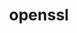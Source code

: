 ---
title: "openssl"
layout: cache
categories: [package, develop-2024-05-05]
meta: {"versions": ["3.2.1"], "compilers": ["apple-clang@=15.0.0", "gcc@=11.4.0", "gcc@=7.3.1"], "oss": ["amzn2", "ubuntu22.04", "ventura"], "platforms": ["darwin", "linux"], "targets": ["aarch64", "neoverse_v1", "x86_64_v3"], "stacks": ["aws-isc", "e4s", "e4s-neoverse_v1", "e4s-rocm-external", "ml-darwin-aarch64-mps", "root"], "num_specs": 4, "num_specs_by_stack": {"root": 4, "e4s-neoverse_v1": 1, "e4s": 1, "e4s-rocm-external": 1, "ml-darwin-aarch64-mps": 1, "aws-isc": 1}}
spec_details: [{"hash": "xheultvjmd7jpy6urr23i7z4estawuyh", "compiler": "gcc@=11.4.0", "versions": ["3.2.1"], "os": "ubuntu22.04", "platform": "linux", "target": "neoverse_v1", "variants": ["build_system=generic", "certs=mozilla", "~docs", "+shared"], "stacks": ["root", "e4s-neoverse_v1"], "size": "-", "tarball": "https://binaries.spack.io/develop-2024-05-05/build_cache/linux-ubuntu22.04-neoverse_v1/gcc-11.4.0/openssl-3.2.1/linux-ubuntu22.04-neoverse_v1-gcc-11.4.0-openssl-3.2.1-xheultvjmd7jpy6urr23i7z4estawuyh.spack"}, {"hash": "blk554fmoe2fn5r6vofkb4me2hdd2tvr", "compiler": "gcc@=11.4.0", "versions": ["3.2.1"], "os": "ubuntu22.04", "platform": "linux", "target": "x86_64_v3", "variants": ["build_system=generic", "certs=mozilla", "~docs", "+shared"], "stacks": ["e4s", "root", "e4s-rocm-external"], "size": "-", "tarball": "https://binaries.spack.io/develop-2024-05-05/build_cache/linux-ubuntu22.04-x86_64_v3/gcc-11.4.0/openssl-3.2.1/linux-ubuntu22.04-x86_64_v3-gcc-11.4.0-openssl-3.2.1-blk554fmoe2fn5r6vofkb4me2hdd2tvr.spack"}, {"hash": "sdmfektgfpavfhlnft7a6cjrz64tvhyx", "compiler": "apple-clang@=15.0.0", "versions": ["3.2.1"], "os": "ventura", "platform": "darwin", "target": "aarch64", "variants": ["build_system=generic", "certs=mozilla", "~docs", "+shared"], "stacks": ["root", "ml-darwin-aarch64-mps"], "size": "-", "tarball": "https://binaries.spack.io/develop-2024-05-05/build_cache/darwin-ventura-aarch64/apple-clang-15.0.0/openssl-3.2.1/darwin-ventura-aarch64-apple-clang-15.0.0-openssl-3.2.1-sdmfektgfpavfhlnft7a6cjrz64tvhyx.spack"}, {"hash": "esitlbrqb7ldal3ewe7zes4fqz23nvo4", "compiler": "gcc@=7.3.1", "versions": ["3.2.1"], "os": "amzn2", "platform": "linux", "target": "x86_64_v3", "variants": ["build_system=generic", "certs=mozilla", "~docs", "+shared"], "stacks": ["root", "aws-isc"], "size": "-", "tarball": "https://binaries.spack.io/develop-2024-05-05/build_cache/linux-amzn2-x86_64_v3/gcc-7.3.1/openssl-3.2.1/linux-amzn2-x86_64_v3-gcc-7.3.1-openssl-3.2.1-esitlbrqb7ldal3ewe7zes4fqz23nvo4.spack"}]
---